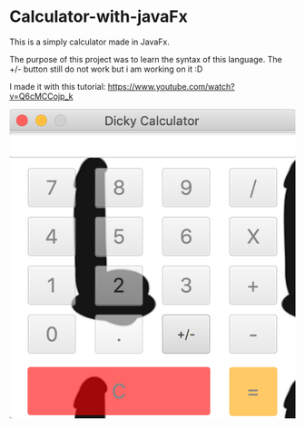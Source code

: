 # Calculator-with-javaFx
This is a simply calculator made in JavaFx.

The purpose of this project was to learn the syntax of this language.
The +/- button still do not work but i am working on it :D 

I made it with this tutorial: 
https://www.youtube.com/watch?v=Q6cMCCojp_k

![Algorithm schema](./images/picture.png)
